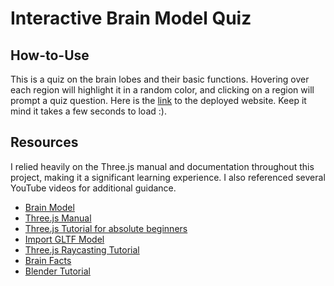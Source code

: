 # Interactive Brain Model Quiz
## How-to-Use
This is a quiz on the brain lobes and their basic functions. Hovering over each region will highlight it in a random color, and clicking on a region will prompt a quiz question. Here is the [link](https://atls-4630-brain-voyager-final.vercel.app/) to the deployed website. Keep it mind it takes a few seconds to load :).
## Resources
I relied heavily on the Three.js manual and documentation throughout this project, making it a significant learning experience. I also referenced several YouTube videos for additional guidance.
- [Brain Model](https://poly.cam/capture/FC93B188-ED88-4B05-91B7-B81C766B1614?)
- [Three.js Manual](https://threejs.org/manual/#en/fundamentals)
- [Three.js Tutorial for absolute beginners](https://www.youtube.com/watch?v=xJAfLdUgdc4)
- [Import GLTF Model](https://www.youtube.com/watch?v=aOQuuotM-Ww)
- [Three.js Raycasting Tutorial](https://www.youtube.com/watch?v=QATefHrO4kg&t=3s)
- [Brain Facts](https://www.brainfacts.org/3d-brain#intro=false&focus=Brain-cerebellum)
- [Blender Tutorial](https://docs.blender.org/manual/en/4.2/getting_started/about/index.html)
